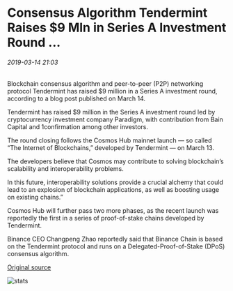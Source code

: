 # Consensus Algorithm Tendermint Raises $9 Mln in Series A Investment Round ...

###### 2019-03-14 21:03

Blockchain consensus algorithm and peer-to-peer (P2P) networking protocol Tendermint has raised $9 million in a Series A investment round, according to a blog post published on March 14.

Tendermint has raised $9 million in the Series A investment round led by cryptocurrency investment company Paradigm, with contribution from Bain Capital and 1confirmation among other investors.

The round closing follows the Cosmos Hub mainnet launch — so called “The Internet of Blockchains,” developed by Tendermint — on March 13.

The developers believe that Cosmos may contribute to solving blockchain’s scalability and interoperability problems.

In this future, interoperability solutions provide a crucial alchemy that could lead to an explosion of blockchain applications, as well as boosting usage on existing chains.”

Cosmos Hub will further pass two more phases, as the recent launch was reportedly the first in a series of proof-of-stake chains developed by Tendermint.

Binance CEO Changpeng Zhao reportedly said that Binance Chain is based on the Tendermint protocol and runs on a Delegated-Proof-of-Stake (DPoS) consensus algorithm.

[Original source](https://cointelegraph.com/news/consensus-algorithm-tendermint-raises-9-mln-in-series-a-investment-round)

![stats](https://c.statcounter.com/11760860/0/a89fa40b/1/ "stats")